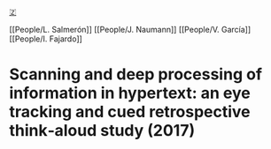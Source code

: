 [🇿](zotero://select/library/items/SP6B32LJ)

[[People/L. Salmerón]] [[People/J. Naumann]] [[People/V. García]] [[People/I. Fajardo]] 
# Scanning and deep processing of information in hypertext: an eye tracking and cued retrospective think‐aloud study (2017)

